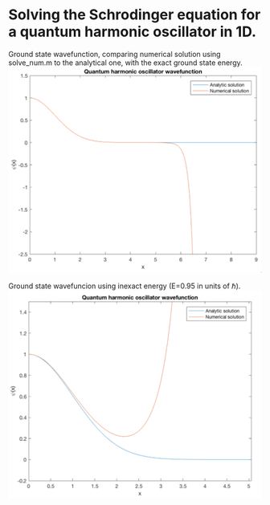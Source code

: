 # Solving the Schrodinger equation for a quantum harmonic oscillator in 1D.

Ground state wavefunction, comparing numerical solution using solve_num.m to the analytical one, with the exact ground state
energy.
<img src="ground_state.png">

Ground state wavefuncion using inexact energy (E=0.95 in units of ℏ). 
<img src="ground_state_inexact.png">

